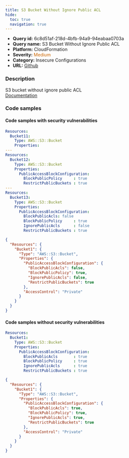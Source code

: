 ```yaml
---
title: S3 Bucket Without Ignore Public ACL
hide:
  toc: true
  navigation: true
---
```


<style>
  .highlight .hll {
    background-color: #ff171742;
  }
  .md-content {
    max-width: 1100px;
    margin: 0 auto;
  }
</style>

-   **Query id:** 6c8d51af-218d-4bfb-94a9-94eabaa0703a
-   **Query name:** S3 Bucket Without Ignore Public ACL
-   **Platform:** CloudFormation
-   **Severity:** <span style="color:#C60">Medium</span>
-   **Category:** Insecure Configurations
-   **URL:** [Github](https://github.com/Checkmarx/kics/tree/master/assets/queries/cloudFormation/aws/s3_bucket_without_ignore_public_acl)

### Description
S3 bucket without ignore public ACL<br>
[Documentation](https://docs.aws.amazon.com/AWSCloudFormation/latest/UserGuide/aws-properties-s3-bucket-publicaccessblockconfiguration.html)

### Code samples
#### Code samples with security vulnerabilities
```yaml title="Positive test num. 1 - yaml file" hl_lines="10 4 21"
Resources:
  Bucket11:
    Type: AWS::S3::Bucket
    Properties:
---
Resources:
  Bucket12:
    Type: AWS::S3::Bucket
    Properties:
      PublicAccessBlockConfiguration:
        BlockPublicPolicy     : true
        RestrictPublicBuckets : true
---
Resources:
  Bucket13:
    Type: AWS::S3::Bucket
    Properties:
      PublicAccessBlockConfiguration:
        BlockPublicAcls: false
        BlockPublicPolicy     : true
        IgnorePublicAcls      : false
        RestrictPublicBuckets : true                

```
```json title="Positive test num. 2 - json file" hl_lines="9"
{
  "Resources": {
    "Bucket1": {
      "Type": "AWS::S3::Bucket",
      "Properties": {
        "PublicAccessBlockConfiguration": {
          "BlockPublicAcls": false,
          "BlockPublicPolicy": true,
          "IgnorePublicAcls": false,
          "RestrictPublicBuckets": true
        },
        "AccessControl": "Private"
      }
    }
  }
}

```


#### Code samples without security vulnerabilities
```yaml title="Negative test num. 1 - yaml file"
Resources:
  Bucket1:
    Type: AWS::S3::Bucket
    Properties:
      PublicAccessBlockConfiguration:
        BlockPublicAcls       : true
        BlockPublicPolicy     : true
        IgnorePublicAcls      : true
        RestrictPublicBuckets : true
```
```json title="Negative test num. 2 - json file"
{
  "Resources": {
    "Bucket1": {
      "Type": "AWS::S3::Bucket",
      "Properties": {
        "PublicAccessBlockConfiguration": {
          "BlockPublicAcls": true,
          "BlockPublicPolicy": true,
          "IgnorePublicAcls": true,
          "RestrictPublicBuckets": true
        },
        "AccessControl": "Private"
      }
    }
  }
}

```
